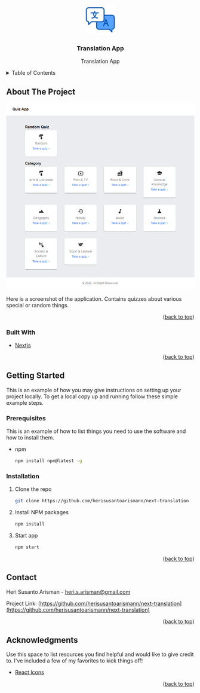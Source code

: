 <div align="center">
  <a>
    <img src="public/logo.png" alt="Logo" width="80" height="80">
  </a>

  <h3 align="center">Translation App</h3>

  <p align="center">
    Translation App
  </p>
</div>

<details>
  <summary>Table of Contents</summary>
  <ol>
    <li>
      <a href="#about-the-project">About The Project</a>
      <ul>
        <li><a href="#built-with">Built With</a></li>
      </ul>
    </li>
    <li>
      <a href="#getting-started">Getting Started</a>
      <ul>
        <li><a href="#prerequisites">Prerequisites</a></li>
        <li><a href="#installation">Installation</a></li>
      </ul>
    </li>
    <li><a href="#contact">Contact</a></li>
  </ol>
</details>

## About The Project

![Translation App](https://github.com/herisusantoarismann/next-quiz/blob/master/Screenshot.png)

Here is a screenshot of the application. Contains quizzes about various special or random things.

<p align="right">(<a href="#top">back to top</a>)</p>

### Built With

- [Nextjs](https://nextjs.org/)

<p align="right">(<a href="#top">back to top</a>)</p>

## Getting Started

This is an example of how you may give instructions on setting up your project locally.
To get a local copy up and running follow these simple example steps.

### Prerequisites

This is an example of how to list things you need to use the software and how to install them.

- npm
  ```sh
  npm install npm@latest -g
  ```

### Installation

1. Clone the repo
   ```sh
   git clone https://github.com/herisusantoarismann/next-translation
   ```
2. Install NPM packages
   ```sh
   npm install
   ```
3. Start app
   ```sh
   npm start
   ```

<p align="right">(<a href="#top">back to top</a>)</p>

## Contact

Heri Susanto Arisman - heri.s.arisman@gmail.com

Project Link: [https://github.com/herisusantoarismann/next-translation](https://github.com/herisusantoarismann/next-translation)

<p align="right">(<a href="#top">back to top</a>)</p>

## Acknowledgments

Use this space to list resources you find helpful and would like to give credit to. I've included a few of my favorites to kick things off!

- [React Icons](https://react-icons.github.io/react-icons/)

<p align="right">(<a href="#top">back to top</a>)</p>
